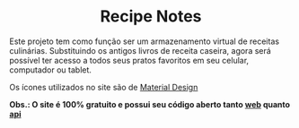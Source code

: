 <h1 align="center">Recipe Notes</h1>
<p>Este projeto tem como função ser um armazenamento virtual de receitas culinárias. Substituindo os antigos livros de receita caseira, agora será possível ter acesso a todos seus pratos favoritos em seu celular, computador ou tablet.</p>
<p>Os ícones utilizados no site são de <a  href="https://fonts.google.com/icons?selected=Material+Icons">Material Design</a></p>
<strong>Obs.: O site é 100% gratuito e possui seu código aberto tanto <a  href="https://github.com/igorjung/recipe-notes-front">web</a> quanto <a  href="https://github.com/igorjung/recipe-notes-api">api</a></strong>
